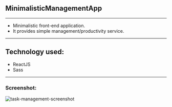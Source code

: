 ## MinimalisticManagementApp
___

* Minimalistic front-end application.
* It provides simple management/productivity service.
___

## Technology used:
* ReactJS
* Sass
___
### Screenshot:

![task-management-screenshot](https://github.com/dimiturstefanow/RoyaltyHomes/assets/126346506/77f404c3-1bfb-43fc-b2b3-5b089feb4d53)


